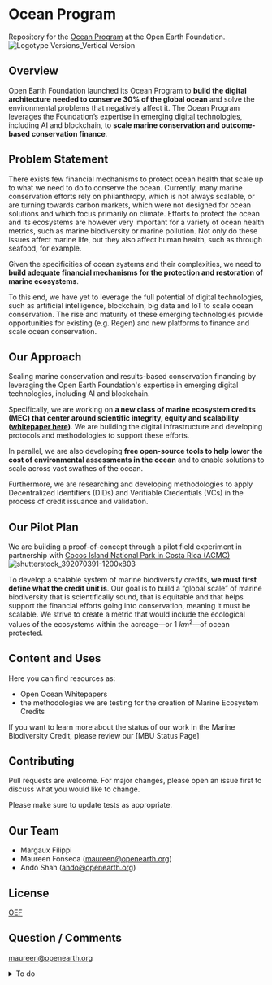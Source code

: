 # Ocean Program

Repository for the [Ocean Program](https://www.openearth.org/projects/ocean-program) at the Open Earth Foundation.
![Logotype Versions_Vertical Version](https://user-images.githubusercontent.com/107511484/204840228-cc408d2a-79ae-4818-b09d-0903bb4831a6.png)

## Overview

Open Earth Foundation launched its Ocean Program to **build the digital architecture needed to conserve 30% of the global ocean** and solve the environmental problems that negatively affect it. The Ocean Program leverages the Foundation’s expertise in emerging digital technologies, including AI and blockchain, to **scale marine conservation and outcome-based conservation finance**.


## Problem Statement

There exists few financial mechanisms to protect ocean health that scale up to what we need to do to conserve the ocean. Currently, many marine conservation efforts rely on philanthropy, which is not always scalable, or are turning towards carbon markets, which were not designed for ocean solutions and which focus primarily on climate. Efforts to protect the ocean and its ecosystems are however very important for a variety of ocean health metrics, such as marine biodiversity or marine pollution. Not only do these issues affect marine life, but they also affect human health, such as through seafood, for example.

Given the specificities of ocean systems and their complexities, we need to **build adequate financial mechanisms for the protection and restoration of marine ecosystems**.

To this end, we have yet to leverage the full potential of digital technologies, such as artificial intelligence, blockchain, big data and IoT to scale ocean conservation. The rise and maturity of these emerging technologies provide opportunities for existing (e.g. Regen) and new platforms to finance and scale ocean conservation.

## Our Approach

Scaling marine conservation and results-based conservation financing by leveraging the Open Earth Foundation's expertise in emerging digital technologies, including AI and blockchain.

Specifically, we are working on **a new class of marine ecosystem credits (MEC) that center around scientific integrity, equity and scalability ([whitepaper here](https://uploads-ssl.webflow.com/62192ceb9199b3dd08431a6b/6371df5b39109b348b188447_whitepaper.pdf))**. We are building the digital infrastructure and developing protocols and methodologies to support these efforts. 

In parallel, we are also developing **free open-source tools to help lower the cost of environmental assessments in the ocean** and to enable solutions to scale across vast swathes of the ocean. 

Furthermore, we are researching and developing methodologies to apply Decentralized Identifiers (DIDs) and Verifiable Credentials (VCs) in the process of credit issuance and validation.

## Our Pilot Plan

We are building a proof-of-concept through a pilot field experiment in partnership with [Cocos Island National Park in Costa Rica (ACMC)](https://youtu.be/sHXEAwo0qCI)
![shutterstock_392070391-1200x803](https://user-images.githubusercontent.com/107511484/204839803-78caf2cc-cce5-43b7-a2fe-bf578ab8d6c0.jpeg)

To develop a scalable system of marine biodiversity credits, **we must first define what the credit unit is**. Our goal is to build a “global scale” of marine biodiversity that is scientifically sound, that is equitable and that helps support the financial efforts going into conservation, meaning it must be scalable. We strive to create a metric that would include the ecological values of the ecosystems within the acreage—or 1 $km^2$—of ocean protected.

## Content and Uses

Here you can find resources as:
- Open Ocean Whitepapers 
- the methodologies we are testing for the creation of Marine Ecosystem Credits

If you want to learn more about the status of our work in the Marine Biodiversity Credit, please review our [MBU Status Page]

## Contributing
Pull requests are welcome. For major changes, please open an issue first to discuss what you would like to change.

Please make sure to update tests as appropriate.

## Our Team
- Margaux Filippi
- Maureen Fonseca (maureen@openearth.org)
- Ando Shah (ando@openearth.org)

## License
[OEF](https://www.openearth.org)

## Question / Comments
maureen@openearth.org

<details>
  <summary> To do</summary>
  
  ### Repository
  - [x] set up the [docs](https://github.com/Open-Earth-Foundation/oceanprogram/tree/main/docs) folder  
  - [ ] we need to add a proper .gitignore
  - [ ] we need to add a proper license
</details>

